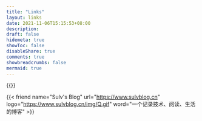 ```yaml
---
title: "Links"
layout: links
date: 2021-11-06T15:15:53+08:00
description: 
draft: false
hidemeta: true
showToc: false
disableShare: true
comments: true
showbreadcrumbs: false
mermaid: true
---
```


{{<friend name="叶琼州的代码小窝" url="https://www.yeqiongzhou.com" logo="https://www.yeqiongzhou.com/images/me/avatar.png" word="Talk is  cheap, show me the code.">}}

{{< friend name="Sulv's Blog" url="https://www.sulvblog.cn" logo="https://www.sulvblog.cn/img/Q.gif" word="一个记录技术、阅读、生活的博客" >}}



